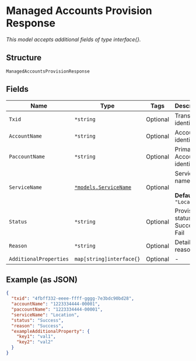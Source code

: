 
# Managed Accounts Provision Response

*This model accepts additional fields of type interface{}.*

## Structure

`ManagedAccountsProvisionResponse`

## Fields

| Name | Type | Tags | Description |
|  --- | --- | --- | --- |
| `Txid` | `*string` | Optional | Transaction identifier |
| `AccountName` | `*string` | Optional | Account identifier |
| `PaccountName` | `*string` | Optional | Primary Account identifier |
| `ServiceName` | [`*models.ServiceName`](../../doc/models/service-name.md) | Optional | Service name<br><br>**Default**: `"Location"` |
| `Status` | `*string` | Optional | Provision status. Success or Fail |
| `Reason` | `*string` | Optional | Detailed reason |
| `AdditionalProperties` | `map[string]interface{}` | Optional | - |

## Example (as JSON)

```json
{
  "txid": "4fbff332-eeee-ffff-gggg-7e3bdc90bd28",
  "accountName": "1223334444-00001",
  "paccountName": "1223334444-00001",
  "serviceName": "Location",
  "status": "Success",
  "reason": "Success",
  "exampleAdditionalProperty": {
    "key1": "val1",
    "key2": "val2"
  }
}
```

